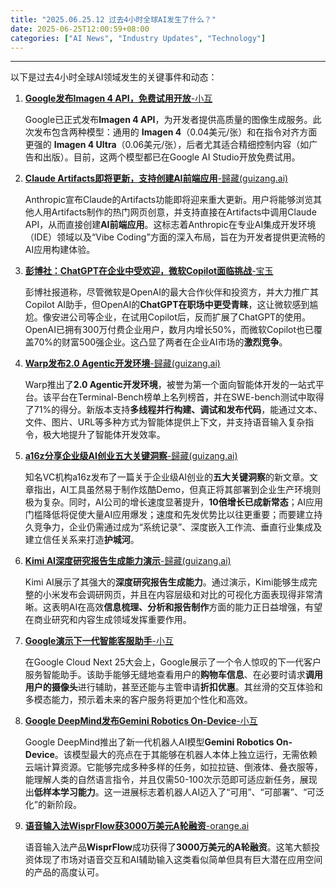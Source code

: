 ```yaml
---
title: "2025.06.25.12 过去4小时全球AI发生了什么？"
date: 2025-06-25T12:00:59+08:00
categories: ["AI News", "Industry Updates", "Technology"]
---
```


---

以下是过去4小时全球AI领域发生的关键事件和动态：

1.  [**Google发布Imagen 4 API，免费试用开放**-小互](https://x.com/imxiaohu/status/1937696801097941143)

    Google已正式发布**Imagen 4 API**，为开发者提供高质量的图像生成服务。此次发布包含两种模型：通用的 **Imagen 4**（0.04美元/张）和在指令对齐方面更强的 **Imagen 4 Ultra**（0.06美元/张），后者尤其适合精细控制内容（如广告和出版）。目前，这两个模型都已在Google AI Studio开放免费试用。

2.  [**Claude Artifacts即将更新，支持创建AI前端应用**-歸藏(guizang.ai)](https://x.com/op7418/status/1937707999902203955)

    Anthropic宣布Claude的Artifacts功能即将迎来重大更新。用户将能够浏览其他人用Artifacts制作的热门网页创意，并支持直接在Artifacts中调用Claude API，从而直接创建**AI前端应用**。这标志着Anthropic在专业AI集成开发环境（IDE）领域以及“Vibe Coding”方面的深入布局，旨在为开发者提供更流畅的AI应用构建体验。

3.  [**彭博社：ChatGPT在企业中受欢迎，微软Copilot面临挑战**-宝玉](https://x.com/dotey/status/1937707317937553831)

    彭博社报道称，尽管微软是OpenAI的最大合作伙伴和投资方，并大力推广其Copilot AI助手，但OpenAI的**ChatGPT在职场中更受青睐**，这让微软感到尴尬。像安进公司等企业，在试用Copilot后，反而扩展了ChatGPT的使用。OpenAI已拥有300万付费企业用户，数月内增长50%，而微软Copilot也已覆盖70%的财富500强企业。这凸显了两者在企业AI市场的**激烈竞争**。

4.  [**Warp发布2.0 Agentic开发环境**-歸藏(guizang.ai)](https://x.com/op7418/status/1937700351484006833)

    Warp推出了**2.0 Agentic开发环境**，被誉为第一个面向智能体开发的一站式平台。该平台在Terminal-Bench榜单上名列榜首，并在SWE-bench测试中取得了71%的得分。新版本支持**多线程并行构建、调试和发布代码**，能通过文本、文件、图片、URL等多种方式为智能体提供上下文，并支持语音输入复杂指令，极大地提升了智能体开发效率。

5.  [**a16z分享企业级AI创业五大关键洞察**-歸藏(guizang.ai)](https://x.com/op7418/status/1937696910401511607)

    知名VC机构a16z发布了一篇关于企业级AI创业的**五大关键洞察**的新文章。文章指出，AI工具虽然易于制作炫酷Demo，但真正将其部署到企业生产环境则极为复杂。同时，AI公司的增长速度显著提升，**10倍增长已成新常态**；AI应用门槛降低将促使大量AI应用爆发；速度和先发优势比以往更重要；而要建立持久竞争力，企业仍需通过成为“系统记录”、深度嵌入工作流、垂直行业集成及建立信任关系来打造**护城河**。

6.  [**Kimi AI深度研究报告生成能力演示**-歸藏(guizang.ai)](https://x.com/op7418/status/1937694463528436038)

    Kimi AI展示了其强大的**深度研究报告生成能力**。通过演示，Kimi能够生成完整的小米发布会调研网页，并且在内容层级和对比的可视化方面表现得非常清晰。这表明AI在高效**信息梳理、分析和报告制作**方面的能力正日益增强，有望在商业研究和内容生成领域发挥重要作用。

7.  [**Google演示下一代智能客服助手**-小互](https://x.com/imxiaohu/status/1937675149077283320)

    在Google Cloud Next 25大会上，Google展示了一个令人惊叹的下一代客户服务智能助手。该助手能够无缝地查看用户的**购物车信息**、在必要时请求**调用用户的摄像头**进行辅助，甚至还能与主管申请**折扣优惠**。其丝滑的交互体验和多模态能力，预示着未来的客户服务将更加个性化和高效。

8.  [**Google DeepMind发布Gemini Robotics On-Device**-小互](https://x.com/imxiaohu/status/1937668818563944865)

    Google DeepMind推出了新一代机器人AI模型**Gemini Robotics On-Device**。该模型最大的亮点在于其能够在机器人本体上独立运行，无需依赖云端计算资源。它能够完成多种多样的任务，如拉拉链、倒液体、叠衣服等，能理解人类的自然语言指令，并且仅需50-100次示范即可适应新任务，展现出**低样本学习能力**。这一进展标志着机器人AI迈入了“可用”、“可部署”、“可泛化”的新阶段。

9.  [**语音输入法WisprFlow获3000万美元A轮融资**-orange.ai](https://x.com/oran_ge/status/1937667707006255612)

    语音输入法产品**WisprFlow**成功获得了**3000万美元的A轮融资**。这笔大额投资体现了市场对语音交互和AI辅助输入这类看似简单但具有巨大潜在应用空间的产品的高度认可。